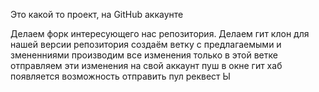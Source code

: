 Это какой то проект, на GitHub аккаунте

Делаем форк интересующего нас репозитория.
Делаем гит клон для нашей версии репозитория
создаём ветку с предлагаемыми и змененниями
производим все изменения только в этой ветке
отправляем эти изменения на свой аккаунт пуш
в окне гит хаб появляется возможность отправить пул реквест
Ы
